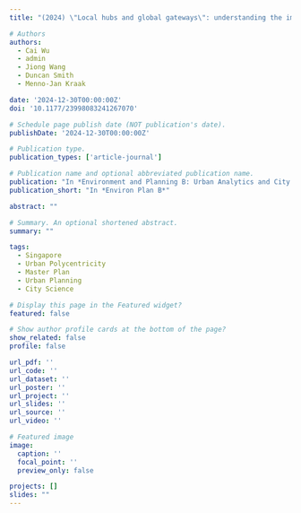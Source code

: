 ```yaml
---
title: "(2024) \"Local hubs and global gateways\": understanding the impact of Singapore's master plan on urban polycentricity. Environment and Planning B: Urban Analytics and City Science"

# Authors
authors:
  - Cai Wu
  - admin
  - Jiong Wang
  - Duncan Smith
  - Menno-Jan Kraak

date: '2024-12-30T00:00:00Z'
doi: '10.1177/23998083241267070'

# Schedule page publish date (NOT publication's date).
publishDate: '2024-12-30T00:00:00Z'

# Publication type.
publication_types: ['article-journal']

# Publication name and optional abbreviated publication name.
publication: "In *Environment and Planning B: Urban Analytics and City Science*"
publication_short: "In *Environ Plan B*"

abstract: ""

# Summary. An optional shortened abstract.
summary: ""

tags:
  - Singapore
  - Urban Polycentricity
  - Master Plan
  - Urban Planning
  - City Science

# Display this page in the Featured widget?
featured: false

# Show author profile cards at the bottom of the page?
show_related: false
profile: false

url_pdf: ''
url_code: ''
url_dataset: ''
url_poster: ''
url_project: ''
url_slides: ''
url_source: ''
url_video: ''

# Featured image
image:
  caption: ''
  focal_point: ''
  preview_only: false

projects: []
slides: ""
---
```


